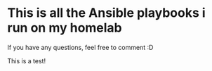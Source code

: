 # This is all the Ansible playbooks i run on my homelab
If you have any questions, feel free to comment :D


This is a test!